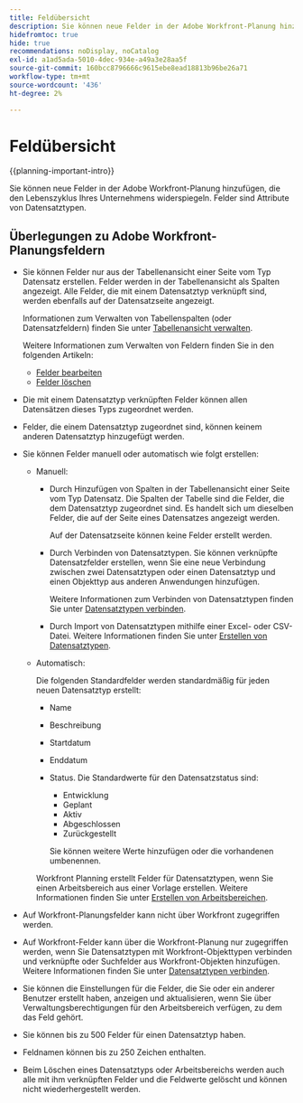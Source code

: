 ```yaml
---
title: Feldübersicht
description: Sie können neue Felder in der Adobe Workfront-Planung hinzufügen, die den Lebenszyklus Ihres Unternehmens widerspiegeln. Felder sind Attribute von Datensatztypen.
hidefromtoc: true
hide: true
recommendations: noDisplay, noCatalog
exl-id: a1ad5ada-5010-4dec-934e-a49a3e28aa5f
source-git-commit: 160bcc8796666c9615ebe8ead18813b96be26a71
workflow-type: tm+mt
source-wordcount: '436'
ht-degree: 2%

---
```


# Feldübersicht

<!--
title: Field overview
description: You can add new fields in Adobe Workfront Planning that reflect your organization's lifecycle. Fields are attributes of record types. 
hidefromtoc: yes
author: Alina
feature: Work Management (***************WE NEED A NEW ONE HERE***********)
role: User, Admin
hide: yes
-->

<!--update the metadata with real information when making this available in TOC and in the left nav-->

{{planning-important-intro}}

Sie können neue Felder in der Adobe Workfront-Planung hinzufügen, die den Lebenszyklus Ihres Unternehmens widerspiegeln. Felder sind Attribute von Datensatztypen.


## Überlegungen zu Adobe Workfront-Planungsfeldern

* Sie können Felder nur aus der Tabellenansicht einer Seite vom Typ Datensatz erstellen. Felder werden in der Tabellenansicht als Spalten angezeigt. Alle Felder, die mit einem Datensatztyp verknüpft sind, werden ebenfalls auf der Datensatzseite angezeigt.

  Informationen zum Verwalten von Tabellenspalten (oder Datensatzfeldern) finden Sie unter [Tabellenansicht verwalten](/help/quicksilver/planning/views/manage-the-table-view.md).

  Weitere Informationen zum Verwalten von Feldern finden Sie in den folgenden Artikeln:

   * [Felder bearbeiten](/help/quicksilver/planning/fields/edit-fields.md)
   * [Felder löschen](/help/quicksilver/planning/fields/delete-fields.md)

* Die mit einem Datensatztyp verknüpften Felder können allen Datensätzen dieses Typs zugeordnet werden. <!--will this change and will the fields be available for other record types, too?! Also, the next bullet might need to change too if this one changes -->

* Felder, die einem Datensatztyp zugeordnet sind, können keinem anderen Datensatztyp hinzugefügt werden. <!-- this will change when they open the Field library tab when creating a field-->

* Sie können Felder manuell oder automatisch wie folgt erstellen:

   * Manuell:

      * Durch Hinzufügen von Spalten in der Tabellenansicht einer Seite vom Typ Datensatz. Die Spalten der Tabelle sind die Felder, die dem Datensatztyp zugeordnet sind. Es handelt sich um dieselben Felder, die auf der Seite eines Datensatzes angezeigt werden.

        Auf der Datensatzseite können keine Felder erstellt werden.

      * Durch Verbinden von Datensatztypen. Sie können verknüpfte Datensatzfelder erstellen, wenn Sie eine neue Verbindung zwischen zwei Datensatztypen oder einen Datensatztyp und einen Objekttyp aus anderen Anwendungen hinzufügen.

        <!--* Importing record types with fields using a CSV or an Excel file. - this is not available yet-->

        Weitere Informationen zum Verbinden von Datensatztypen finden Sie unter [Datensatztypen verbinden](/help/quicksilver/planning/architecture/connect-record-types.md).

      * Durch Import von Datensatztypen mithilfe einer Excel- oder CSV-Datei. Weitere Informationen finden Sie unter [Erstellen von Datensatztypen](/help/quicksilver/planning/architecture/create-record-types.md).

   * Automatisch:

     Die folgenden Standardfelder werden standardmäßig für jeden neuen Datensatztyp erstellt:

      * Name
      * Beschreibung
      * Startdatum
      * Enddatum
      * Status. Die Standardwerte für den Datensatzstatus sind:
         * Entwicklung
         * Geplant
         * Aktiv
         * Abgeschlossen
         * Zurückgestellt

        Sie können weitere Werte hinzufügen oder die vorhandenen umbenennen.

     Workfront Planning erstellt Felder für Datensatztypen, wenn Sie einen Arbeitsbereich aus einer Vorlage erstellen. Weitere Informationen finden Sie unter [Erstellen von Arbeitsbereichen](/help/quicksilver/planning/architecture/create-workspaces.md).

* Auf Workfront-Planungsfelder kann nicht über Workfront zugegriffen werden.

* Auf Workfront-Felder kann über die Workfront-Planung nur zugegriffen werden, wenn Sie Datensatztypen mit Workfront-Objekttypen verbinden und verknüpfte oder Suchfelder aus Workfront-Objekten hinzufügen. Weitere Informationen finden Sie unter [Datensatztypen verbinden](/help/quicksilver/planning/architecture/connect-record-types.md).

* Sie können die Einstellungen für die Felder, die Sie oder ein anderer Benutzer erstellt haben, anzeigen und aktualisieren, wenn Sie über Verwaltungsberechtigungen für den Arbeitsbereich verfügen, zu dem das Feld gehört.

* Sie können bis zu 500 Felder für einen Datensatztyp haben.

* Feldnamen können bis zu 250 Zeichen enthalten.

* Beim Löschen eines Datensatztyps oder Arbeitsbereichs werden auch alle mit ihm verknüpften Felder und die Feldwerte gelöscht und können nicht wiederhergestellt werden. <!-- this might change with a possible recycle bin solution?!-->
